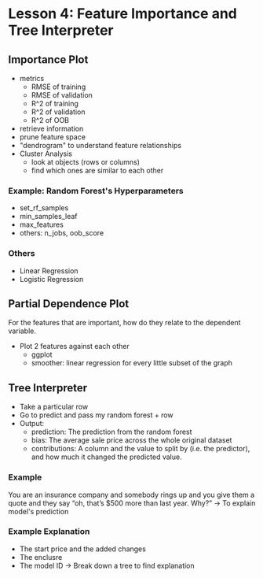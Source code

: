 # Lesson 4: Feature Importance and Tree Interpreter

## Importance Plot
- metrics
	- RMSE of training
	- RMSE of validation
	- R^2 of training
	- R^2 of validation
	- R^2 of OOB
- retrieve information
- prune feature space
- "dendrogram" to understand feature relationships
- Cluster Analysis
	- look at objects (rows or columns)
	- find which ones are similar to each other

### Example: Random Forest's Hyperparameters
- set_rf_samples
- min_samples_leaf
- max_features
- others: n_jobs, oob_score

### Others
- Linear Regression
- Logistic Regression

## Partial Dependence Plot
For the features that are important, how do they relate to the dependent variable.
- Plot 2 features against each other
	- ggplot
	- smoother: linear regression for every little subset of the graph

## Tree Interpreter
- Take a particular row
- Go to predict and pass my random forest + row
- Output:
	- prediction: The prediction from the random forest
	- bias: The average sale price across the whole original dataset
	- contributions: A column and the value to split by (i.e. the predictor), and how much it changed the predicted value.

### Example
You are an insurance company and somebody rings up and you give them a quote and they say “oh, that’s $500 more than last year. Why?”
-> To explain model's prediction

### Example Explanation
- The start price and the added changes
- The enclusre
- The model ID
-> Break down a tree to find explanation